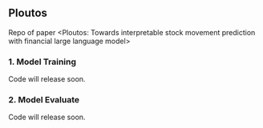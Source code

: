 ## Ploutos
Repo of paper <Ploutos: Towards interpretable stock movement prediction with financial large language model>

### 1. Model Training
Code will release soon.
### 2. Model Evaluate
Code will release soon.
